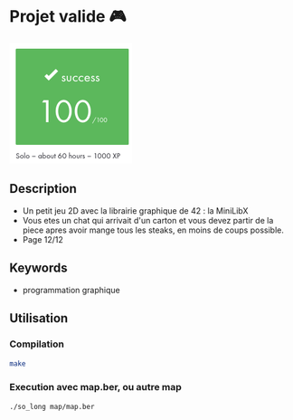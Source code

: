 # Projet valide 🎮
![validation](./so_long.png)

## Description
 - Un petit jeu 2D avec la librairie graphique de 42 : la MiniLibX
 - Vous etes un chat qui arrivait d'un carton et vous devez partir de la piece apres avoir mange tous les steaks, en moins de coups possible. 
 - Page 12/12

## Keywords
 - programmation graphique

## Utilisation
### Compilation
```bash
make
```

### Execution avec map.ber, ou autre map
```bash
./so_long map/map.ber
```
